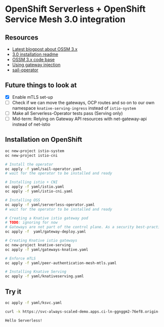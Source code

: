 # OpenShift Serverless + OpenShift Service Mesh 3.0 integration

## Resources

* [Latest blogpost about OSSM 3.x](https://www.redhat.com/en/blog/red-hat-openshift-service-mesh-3-developer-preview-update)
* [3.0 installation readme](https://github.com/maistra/istio-operator/blob/maistra-3.0/bundle/README.md)
* [OSSM 3.x code base](https://github.com/openshift-service-mesh)
* [Using gateway injection](https://docs.openshift.com/container-platform/4.14/service_mesh/v2x/ossm-traffic-manage.html#ossm-automatic-gateway-injection_traffic-management)
* [sail-operator](https://github.com/openshift-service-mesh/sail-operator)


## Future things to look at

* [x] Enable mTLS set-up
* [ ] Check if we can move the gateways, OCP routes and so on to our own namespace `knative-serving-ingress` instead of `istio-system`
* [ ] Make all Serverless-Operator tests pass (Serving only)
* [ ] Mid-term: Relying on Gateway API resources with net-gateway-api instead of net-istio

## Installation on OpenShift

```bash
oc new-project istio-system
oc new-project istio-cni

# Install the operator
oc apply -f yaml/sail-operator.yaml
# wait for the operator to be installed and ready

# Installing istio + CNI
oc apply -f yaml/istio.yaml
oc apply -f yaml/istio-cni.yaml
```

```bash
# Installing OSS
oc apply -f yaml/serverless-operator.yaml
# wait for the operator to be installed and ready

# Creating a Knative istio gateway pod
# TODO: ignoring for now
# Gateways are not part of the control plane. As a security best-practice, Ingress and Egress Gateways should be deployed in a different namespace than the namespace that contains the control plane.
oc apply -f  yaml/gateway-deploy.yaml

# Creating Knative istio gateways
oc new-project knative-serving
oc apply -f yaml/gateways-knative.yaml

# Enforce mTLS
oc apply -f yaml/peer-authentication-mesh-mtls.yaml

# Installing Knative Serving
oc apply -f yaml/knativeserving.yaml
```

## Try it 

```bash
oc apply -f yaml/ksvc.yaml
```

```bash
curl -k https://svc-always-scaled-demo.apps.ci-ln-ggnggm2-76ef8.origin-ci-int-aws.dev.rhcloud.com
```
```text
Hello Serverless!
```
